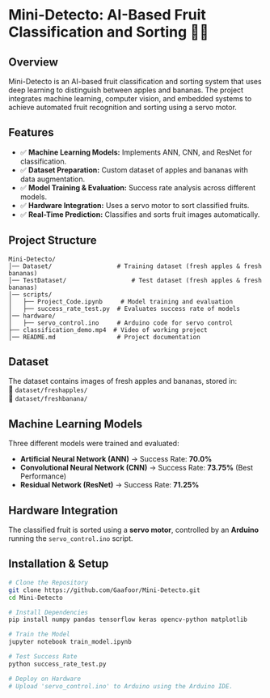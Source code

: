 # Mini-Detecto: AI-Based Fruit Classification and Sorting 🍎🍌

## Overview
Mini-Detecto is an AI-based fruit classification and sorting system that uses deep learning to distinguish between apples and bananas. The project integrates machine learning, computer vision, and embedded systems to achieve automated fruit recognition and sorting using a servo motor.

## Features
- ✅ **Machine Learning Models:** Implements ANN, CNN, and ResNet for classification.  
- ✅ **Dataset Preparation:** Custom dataset of apples and bananas with data augmentation.  
- ✅ **Model Training & Evaluation:** Success rate analysis across different models.  
- ✅ **Hardware Integration:** Uses a servo motor to sort classified fruits.  
- ✅ **Real-Time Prediction:** Classifies and sorts fruit images automatically.  

## Project Structure
    Mini-Detecto/
    │── Dataset/                  # Training dataset (fresh apples & fresh bananas)
    │── TestDataset/                  # Test dataset (fresh apples & fresh bananas)
    │── scripts/                  
    │   ├── Project_Code.ipynb     # Model training and evaluation
    │   ├── success_rate_test.py  # Evaluates success rate of models
    │── hardware/                 
    │   ├── servo_control.ino     # Arduino code for servo control                  
    ├── classification_demo.mp4  # Video of working project
    │── README.md                 # Project documentation

## Dataset
The dataset contains images of fresh apples and bananas, stored in:  
📁 `dataset/freshapples/`  
📁 `dataset/freshbanana/`  

## Machine Learning Models
Three different models were trained and evaluated:  
- **Artificial Neural Network (ANN)** → Success Rate: **70.0%**  
- **Convolutional Neural Network (CNN)** → Success Rate: **73.75%** (Best Performance)  
- **Residual Network (ResNet)** → Success Rate: **71.25%**  

## Hardware Integration
The classified fruit is sorted using a **servo motor**, controlled by an **Arduino** running the `servo_control.ino` script.

## Installation & Setup
```bash
# Clone the Repository
git clone https://github.com/Gaafoor/Mini-Detecto.git
cd Mini-Detecto

# Install Dependencies
pip install numpy pandas tensorflow keras opencv-python matplotlib

# Train the Model
jupyter notebook train_model.ipynb

# Test Success Rate
python success_rate_test.py

# Deploy on Hardware
# Upload 'servo_control.ino' to Arduino using the Arduino IDE.
